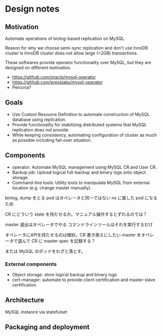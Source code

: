 Design notes
============

Motivation
----------

Automate operations of binlog-based replication on MySQL.

Reason for why we choose semi-sync replication and don't use InnoDB cluster is InnoDB cluster does not allow large (>2GB) transactions.

These softwares provide operator functionality over MySQL, but they are designed on different motivation.
- https://github.com/oracle/mysql-operator
- https://github.com/presslabs/mysql-operator
- Percona?

Goals
-----
- Use Custom Resource Definition to automate construction of MySQL database using replication.
- Provide functionality for stabilizing distributed systems that MySQL replication does not provide.
- While keeping consistency, automating configuration of cluster as much as possible including fail-over situation.

Components
----------

- operator: Automate MySQL management using MySQL CR and User CR.
- Backup job: Upload logical full-backup and binary logs onto object storage.
- Command-line tools: Utility tools to manipulate MySQL from external location (e.g. change master manually).

binlog, dump をとる pod はオペレータと同一ではない
ns に属した pod になるため

CR にどういう state を持たせるか。マニュアル操作するとずれるのでは？

master 選出はオペレータでやる
コマンドラインツールはそれを実行するだけ

オペレータにAPIを持たせるのは微妙。CR 書き換えにしたい
master をオペレータで選んで CR に master spec を記録する？

または MySQL のポッドをわざと落とす。

### External components

- Object storage: store logical backup and binary logs
- cert-manager: automate to provide client certification and master-slave certification

Architecture
------------
MySQL instance via statefulset

Packaging and deployment
------------------------
